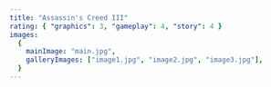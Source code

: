 ```yaml
---
title: "Assassin's Creed III"
rating: { "graphics": 3, "gameplay": 4, "story": 4 }
images:
  {
    mainImage: "main.jpg",
    galleryImages: ["image1.jpg", "image2.jpg", "image3.jpg"],
  }
---
```


